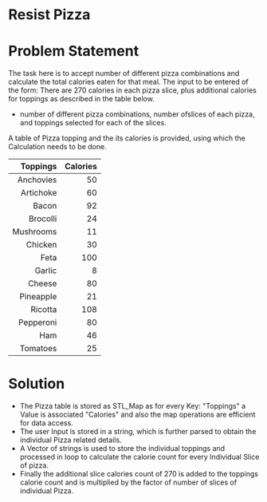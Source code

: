 # Resist Pizza

# Problem Statement
The task here is to accept number of different pizza combinations and calculate the total calories eaten for that meal.
The input to be entered of the form: There are 270 calories in each pizza slice, plus additional calories for toppings as described in the table below.
* number of different pizza combinations, number ofslices of each pizza, and toppings selected for each of the slices.

A table of Pizza topping and the its calories is provided, using which the Calculation needs to be done.

|   Toppings    |   Calories  |
|  ------------:| -----------:|
|   Anchovies   |     50      |
|   Artichoke   |     60      |
|   Bacon       |     92      |
|   Brocolli    |     24      |
|   Mushrooms   |     11      |
|   Chicken     |     30      |
|   Feta        |     100     |
|   Garlic      |     8       |
|   Cheese      |     80      |
|   Pineapple   |     21      |
|   Ricotta     |     108     |
|   Pepperoni   |     80      |
|   Ham         |     46      |
|   Tomatoes    |     25      |


# Solution

* The Pizza table is stored as STL_Map as for every Key: "Toppings" a Value is associated "Calories" and also the map operations are efficient for data access.
* The user Input is stored in a string, which is further parsed to obtain the individual Pizza related details.
* A Vector of strings is used to store the individual toppings and processed in loop to calculate the calorie count for every Individual Slice of pizza.
* Finally the additional slice calories count of 270 is added to the toppings calorie count and is multiplied by the factor of number of slices of individual Pizza. 
